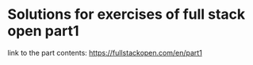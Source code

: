 # Solutions for exercises of full stack open part1

link to the part contents: https://fullstackopen.com/en/part1